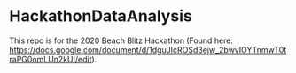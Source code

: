 # HackathonDataAnalysis
This repo is for the 2020 Beach Blitz Hackathon (Found here: https://docs.google.com/document/d/1dguJIcROSd3ejw_2bwvIOYTnmwT0traPG0omLUn2kUI/edit).
